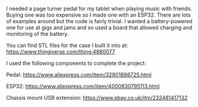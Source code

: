 I needed a page turner pedal for my tablet when playing music with friends. Buying one was too expensive so I made one with an ESP32. There are lots of examples around but the code is fairly trivial. I wanted a battery-powered one for use at gigs and jams and so used a board that allowed charging and monitoring of the battery.

You can find STL files for the case I built it into at: https://www.thingiverse.com/thing:4880077

I used the following components to complete the project:

Pedal: https://www.aliexpress.com/item/32801886725.html

ESP32: https://www.aliexpress.com/item/4000830795113.html

Chassis mount USB extension: https://www.ebay.co.uk/itm/232481417132
